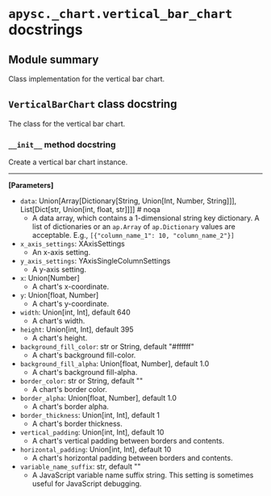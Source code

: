 # `apysc._chart.vertical_bar_chart` docstrings

## Module summary

Class implementation for the vertical bar chart.

## `VerticalBarChart` class docstring

The class for the vertical bar chart.

### `__init__` method docstring

Create a vertical bar chart instance.<hr>

**[Parameters]**

- `data`: Union[Array[Dictionary[String, Union[Int, Number, String]]], List[Dict[str, Union[int, float, str]]]]  # noqa
  - A data array, which contains a 1-dimensional string key dictionary. A list of dictionaries or an `ap.Array` of `ap.Dictionary` values are acceptable. E.g., `[{"column_name_1": 10, "column_name_2"}]`
- `x_axis_settings`: XAxisSettings
  - An x-axis setting.
- `y_axis_settings`: YAxisSingleColumnSettings
  - A y-axis setting.
- `x`: Union[Number]
  - A chart's x-coordinate.
- `y`: Union[float, Number]
  - A chart's y-coordinate.
- `width`: Union[int, Int], default 640
  - A chart's width.
- `height`: Union[int, Int], default 395
  - A chart's height.
- `background_fill_color`: str or String, default "#ffffff"
  - A chart's background fill-color.
- `background_fill_alpha`: Union[float, Number], default 1.0
  - A chart's background fill-alpha.
- `border_color`: str or String, default ""
  - A chart's border color.
- `border_alpha`: Union[float, Number], default 1.0
  - A chart's border alpha.
- `border_thickness`: Union[int, Int], default 1
  - A chart's border thickness.
- `vertical_padding`: Union[int, Int], default 10
  - A chart's vertical padding between borders and contents.
- `horizontal_padding`: Union[int, Int], default 10
  - A chart's horizontal padding between borders and contents.
- `variable_name_suffix`: str, default ""
  - A JavaScript variable name suffix string. This setting is sometimes useful for JavaScript debugging.